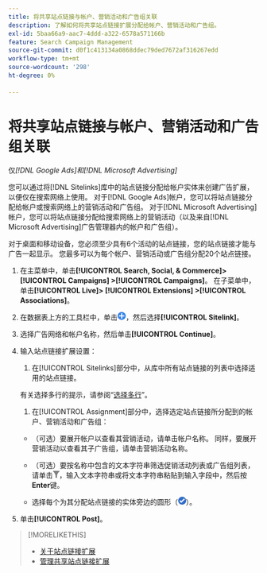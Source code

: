 ```yaml
---
title: 将共享站点链接与帐户、营销活动和广告组关联
description: 了解如何将共享站点链接扩展分配给帐户、营销活动和广告组。
exl-id: 5baa66a9-aac7-4ddd-a322-6578a571166b
feature: Search Campaign Management
source-git-commit: d0f1c413134a0868ddec79ded7672af316267edd
workflow-type: tm+mt
source-wordcount: '298'
ht-degree: 0%

---
```


# 将共享站点链接与帐户、营销活动和广告组关联

仅&#x200B;*[!DNL Google Ads]和[!DNL Microsoft Advertising]*

您可以通过将[!DNL Sitelinks]库中的站点链接分配给帐户实体来创建广告扩展，以便仅在搜索网络上使用。 对于[!DNL Google Ads]帐户，您可以将站点链接分配给帐户或搜索网络上的营销活动和广告组。 对于[!DNL Microsoft Advertising]帐户，您可以将站点链接分配给搜索网络上的营销活动（以及来自[!DNL Microsoft Advertising]广告管理器内的帐户和广告组）。

对于桌面和移动设备，您必须至少具有6个活动的站点链接，您的站点链接才能与广告一起显示。 您最多可以为每个帐户、营销活动或广告组分配20个站点链接。

1. 在主菜单中，单击&#x200B;**[!UICONTROL Search, Social, & Commerce]> [!UICONTROL Campaigns] >[!UICONTROL Campaigns]**。 在子菜单中，单击&#x200B;**[!UICONTROL Live]> [!UICONTROL Extensions] >[!UICONTROL Associations]**。

1. 在数据表上方的工具栏中，单击![创建](/help/search-social-commerce/assets/add.png "创建")，然后选择&#x200B;**[!UICONTROL Sitelink]**。

1. 选择广告网络和帐户名称，然后单击&#x200B;**[!UICONTROL Continue]**。

1. 输入站点链接扩展设置：

   1. 在[!UICONTROL Sitelinks]部分中，从库中所有站点链接的列表中选择适用的站点链接。

   有关选择多行的提示，请参阅“[选择多行](/help/search-social-commerce/common-tasks/navigation-editing-selection/multiple-rows-select.md)”。

   1. 在[!UICONTROL Assignment]部分中，选择选定站点链接所分配到的帐户、营销活动和广告组：

   * （可选）要展开帐户以查看其营销活动，请单击帐户名称。 同样，要展开营销活动以查看其子广告组，请单击营销活动名称。

   * （可选）要按名称中包含的文本字符串筛选促销活动列表或广告组列表，请单击![筛选](/help/search-social-commerce/assets/filter.png "筛选")，输入文本字符串或将文本字符串粘贴到输入字段中，然后按&#x200B;**Enter**&#x200B;键。

   * 选择每个为其分配站点链接的实体旁边的圆形（![选择](/help/search-social-commerce/assets/include.png "选择")）。

1. 单击&#x200B;**[!UICONTROL Post]**。

>[!MORELIKETHIS]
>
>* [关于站点链接扩展](sitelink-extension-about.md)
>* [管理共享站点链接扩展](sitelink-extension-manage.md)
